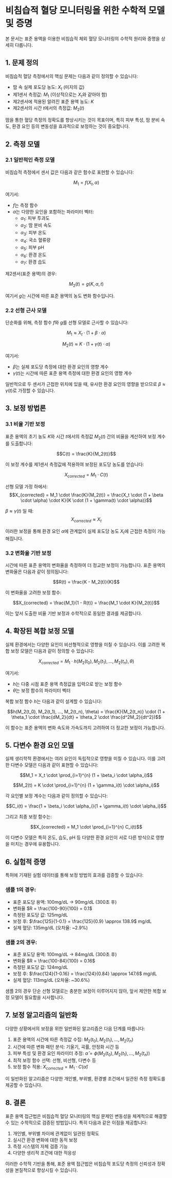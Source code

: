 # 비침습적 혈당 모니터링을 위한 수학적 모델 및 증명

본 문서는 표준 용액을 이용한 비침습적 체외 혈당 모니터링의 수학적 원리와 증명을 상세히 다룹니다.

## 1. 문제 정의

비침습적 혈당 측정에서의 핵심 문제는 다음과 같이 정의할 수 있습니다:

- 땀 속 실제 포도당 농도: $X_t$ (미지의 값)
- 제1센서 측정값: $M_1$ (이상적으로는 $X_t$와 같아야 함)
- 제2센서에 적용된 알려진 표준 용액 농도: $K$
- 제2센서의 시간 $t$에서의 측정값: $M_2(t)$

땀을 통한 혈당 측정의 정확도를 향상시키는 것이 목표이며, 특히 피부 특성, 땀 분비 속도, 환경 요인 등의 변동성을 효과적으로 보정하는 것이 중요합니다.

## 2. 측정 모델

### 2.1 일반적인 측정 모델

비침습적 측정에서 센서 값은 다음과 같은 함수로 표현할 수 있습니다:

$$M_1 = f(X_t, \alpha)$$

여기서:
- $f$는 측정 함수
- $\alpha$는 다양한 요인을 포함하는 파라미터 벡터:
  - $\alpha_1$: 피부 투과도
  - $\alpha_2$: 땀 분비 속도
  - $\alpha_3$: 피부 온도
  - $\alpha_4$: 국소 혈류량
  - $\alpha_5$: 피부 pH
  - $\alpha_6$: 환경 온도
  - $\alpha_7$: 환경 습도

제2센서(표준 용액)의 경우:

$$M_2(t) = g(K, \alpha, t)$$

여기서 $g$는 시간에 따른 표준 용액의 농도 변화 함수입니다.

### 2.2 선형 근사 모델

단순화를 위해, 측정 함수 $f$와 $g$를 선형 모델로 근사할 수 있습니다:

$$M_1 \approx X_t \cdot (1 + \beta \cdot \alpha)$$

$$M_2(t) \approx K \cdot (1 + \gamma(t) \cdot \alpha)$$

여기서:
- $\beta$는 실제 포도당 측정에 대한 환경 요인의 영향 계수
- $\gamma(t)$는 시간에 따른 표준 용액 측정에 대한 환경 요인의 영향 계수

일반적으로 두 센서가 근접한 위치에 있을 때, 유사한 환경 요인의 영향을 받으므로 $\beta \approx \gamma(t)$로 가정할 수 있습니다.

## 3. 보정 방법론

### 3.1 비율 기반 보정

표준 용액의 초기 농도 $K$와 시간 $t$에서의 측정값 $M_2(t)$ 간의 비율을 계산하여 보정 계수를 도출합니다:

$$C(t) = \frac{K}{M_2(t)}$$

이 보정 계수를 제1센서 측정값에 적용하여 보정된 포도당 농도를 얻습니다:

$$X_{corrected} = M_1 \cdot C(t)$$

선형 모델 가정 하에서:
$$X_{corrected} = M_1 \cdot \frac{K}{M_2(t)} = \frac{X_t \cdot (1 + \beta \cdot \alpha) \cdot K}{K \cdot (1 + \gamma(t) \cdot \alpha)}$$

$\beta \approx \gamma(t)$ 일 때:
$$X_{corrected} \approx X_t$$

이러한 보정을 통해 환경 요인 $\alpha$에 관계없이 실제 포도당 농도 $X_t$에 근접한 측정이 가능해집니다.

### 3.2 변화율 기반 보정

시간에 따른 표준 용액의 변화율을 측정하여 더 정교한 보정이 가능합니다. 표준 용액의 변화율은 다음과 같이 정의됩니다:

$$R(t) = \frac{K - M_2(t)}{K}$$

이 변화율을 고려한 보정 함수:

$$X_{corrected} = \frac{M_1}{1 - R(t)} = \frac{M_1 \cdot K}{M_2(t)}$$

이는 앞서 도출한 비율 기반 보정과 수학적으로 동일한 결과를 제공합니다.

## 4. 확장된 복합 보정 모델

실제 환경에서는 다양한 요인이 비선형적으로 영향을 미칠 수 있습니다. 이를 고려한 복합 보정 모델은 다음과 같이 정의할 수 있습니다:

$$X_{corrected} = M_1 \cdot h(M_2(t_0), M_2(t_1), ..., M_2(t_n), \theta)$$

여기서:
- $h$는 다중 시점 표준 용액 측정값을 입력으로 받는 보정 함수
- $\theta$는 보정 함수의 파라미터 벡터

복합 보정 함수 $h$는 다음과 같이 설계할 수 있습니다:

$$h(M_2(t_0), M_2(t_1), ..., M_2(t_n), \theta) = \frac{K}{M_2(t_n)} \cdot (1 + \theta_1 \cdot \frac{dM_2}{dt} + \theta_2 \cdot \frac{d^2M_2}{dt^2})$$

이 함수는 표준 용액의 변화 속도와 가속도까지 고려하여 더 정교한 보정이 가능합니다.

## 5. 다변수 환경 요인 모델

실제 생리학적 환경에서는 여러 요인이 독립적으로 영향을 미칠 수 있습니다. 이를 고려한 다변수 모델은 다음과 같이 표현할 수 있습니다:

$$M_1 = X_t \cdot \prod_{i=1}^{n} (1 + \beta_i \cdot \alpha_i)$$

$$M_2(t) = K \cdot \prod_{i=1}^{n} (1 + \gamma_i(t) \cdot \alpha_i)$$

각 요인별 보정 계수는 다음과 같이 정의할 수 있습니다:

$$C_i(t) = \frac{1 + \beta_i \cdot \alpha_i}{1 + \gamma_i(t) \cdot \alpha_i}$$

그리고 최종 보정 함수는:

$$X_{corrected} = M_1 \cdot \prod_{i=1}^{n} C_i(t)$$

이 다변수 모델은 특히 온도, 습도, pH 등 다양한 환경 요인이 서로 다른 방식으로 영향을 미치는 경우에 유용합니다.

## 6. 실험적 증명

특허에 기재된 실험 데이터를 통해 보정 방법의 효과를 검증할 수 있습니다:

### 샘플 1의 경우:
- 표준 포도당 용액: 100mg/dL → 90mg/dL (300초 후)
- 변화율 $R = \frac{100-90}{100} = 0.1$
- 측정된 포도당 값: 125mg/dL
- 보정 후: $\frac{125}{1-0.1} = \frac{125}{0.9} \approx 138.9$ mg/dL
- 실제 혈당: 135mg/dL (오차율: ~2.9%)

### 샘플 2의 경우:
- 표준 포도당 용액: 100mg/dL → 84mg/dL (300초 후)
- 변화율 $R = \frac{100-84}{100} = 0.16$
- 측정된 포도당 값: 124mg/dL
- 보정 후: $\frac{124}{1-0.16} = \frac{124}{0.84} \approx 147.6$ mg/dL
- 실제 혈당: 113mg/dL (오차율: ~30.6%)

샘플 2의 경우 단순 선형 모델로는 충분한 보정이 이루어지지 않아, 앞서 제안한 복합 보정 모델이 필요함을 시사합니다.

## 7. 보정 알고리즘의 일반화

다양한 상황에서의 보정을 위한 일반화된 알고리즘은 다음 단계를 따릅니다:

1. 표준 용액의 시간에 따른 측정값 수집: $M_2(t_0), M_2(t_1), ..., M_2(t_n)$
2. 시간에 따른 변화 패턴 분석: 기울기, 곡률, 안정화 시간 등
3. 피부 특성 및 환경 요인 파라미터 추정: $\hat{\alpha} = \phi(M_2(t_0), M_2(t_1), ..., M_2(t_n))$
4. 최적 보정 함수 선택: 선형, 비선형, 다변수 등
5. 보정 함수 적용: $X_{corrected} = M_1 \cdot C(\hat{\alpha})$

이 일반화된 알고리즘은 다양한 개인별, 부위별, 환경별 조건에서 일관된 측정 정확도를 제공할 수 있습니다.

## 8. 결론

표준 용액 접근법은 비침습적 혈당 모니터링의 핵심 문제인 변동성을 체계적으로 해결할 수 있는 수학적으로 검증된 방법입니다. 특히 다음과 같은 이점을 제공합니다:

1. 개인별, 부위별 차이에 관계없이 일관된 정확도
2. 실시간 환경 변화에 대한 동적 보정
3. 측정 시스템의 자체 검증 기능
4. 다양한 생리적 조건에 대한 적응성

이러한 수학적 기반을 통해, 표준 용액 접근법은 비침습적 포도당 측정의 신뢰성과 정확성을 본질적으로 향상시킬 수 있습니다.
